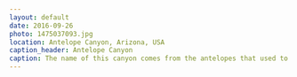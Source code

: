 ```yaml
---
layout: default
date: 2016-09-26
photo: 1475037093.jpg
location: Antelope Canyon, Arizona, USA
caption_header: Antelope Canyon
caption: The name of this canyon comes from the antelopes that used to come down there to drink water after the rain.
---
```

